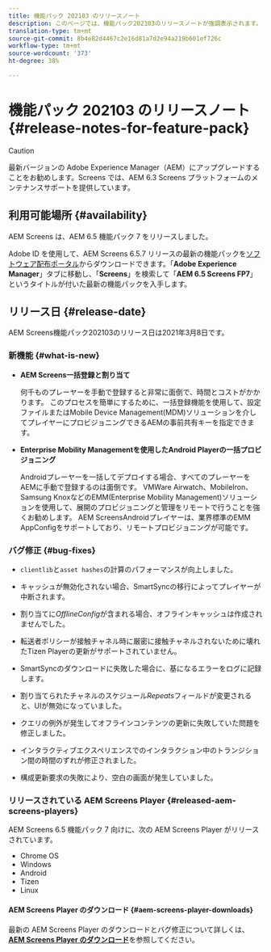 ```yaml
---
title: 機能パック 202103 のリリースノート
description: このページでは、機能パック202103のリリースノートが強調表示されます。
translation-type: tm+mt
source-git-commit: 8b4e82d4467c2e16d81a7d2e94a219b601ef726c
workflow-type: tm+mt
source-wordcount: '373'
ht-degree: 38%

---
```



# 機能パック 202103 のリリースノート {#release-notes-for-feature-pack}

>[!CAUTION]
>最新バージョンの Adobe Experience Manager（AEM）にアップグレードすることをお勧めします。Screens では、AEM 6.3 Screens プラットフォームのメンテナンスサポートを提供しています。

## 利用可能場所 {#availability}

AEM Screens は、AEM 6.5 機能パック 7 をリリースしました。

Adobe ID を使用して、AEM Screens 6.5.7 リリースの最新の機能パックを[ソフトウェア配布ポータル](https://experience.adobe.com/#/downloads/content/software-distribution/en/aem.html)からダウンロードできます。「**Adobe Experience Manager**」タブに移動し、「**Screens**」を検索して「**AEM 6.5 Screens FP7**」というタイトルが付いた最新の機能パックを入手します。

## リリース日 {#release-date}

AEM Screens機能パック202103のリリース日は2021年3月8日です。

### 新機能 {#what-is-new}

* **AEM Screens一括登録と割り当て**

   何千ものプレーヤーを手動で登録すると非常に面倒で、時間とコストがかかります。 このプロセスを簡単にするために、一括登録機能を使用して、設定ファイルまたはMobile Device Management(MDM)ソリューションを介してプレイヤーにプロビジョニングできるAEMの事前共有キーを指定できます。

* **Enterprise Mobility Managementを使用したAndroid Playerの一括プロビジョニング**

   Androidプレーヤーを一括してデプロイする場合、すべてのプレーヤーをAEMに手動で登録するのは面倒です。 VMWare Airwatch、MobileIron、Samsung KnoxなどのEMM(Enterprise Mobility Management)ソリューションを使用して、展開のプロビジョニングと管理をリモートで行うことを強くお勧めします。 AEM ScreensAndroidプレイヤーは、業界標準のEMM AppConfigをサポートしており、リモートプロビジョニングが可能です。


### バグ修正 {#bug-fixes}

* `clientlib`と`asset hashes`の計算のパフォーマンスが向上しました。

* キャッシュが無効化されない場合、SmartSyncの移行によってプレイヤーが中断されます。

* 割り当てに&#x200B;*OfflineConfig*&#x200B;が含まれる場合、オフラインキャッシュは作成されませんでした。

* 転送者ポリシーが接触チャネル時に厳密に接触チャネルされないために壊れたTizen Playerの更新がサポートされていません。

* SmartSyncのダウンロードに失敗した場合に、基になるエラーをログに記録します。

* 割り当てられたチャネルのスケジュール&#x200B;*Repeats*&#x200B;フィールドが変更されると、UIが無効になっていました。

* クエリの例外が発生してオフラインコンテンツの更新に失敗していた問題を修正しました。

* インタラクティブエクスペリエンスでのインタラクション中のトランジション間の時間のずれが修正されました。

* 構成更新要求の失敗により、空白の画面が発生していました。

### リリースされている AEM Screens Player {#released-aem-screens-players}

AEM Screens 6.5 機能パック 7 向けに、次の AEM Screens Player がリリースされています。

* Chrome OS
* Windows
* Android
* Tizen
* Linux

#### AEM Screens Player のダウンロード {#aem-screens-player-downloads}

最新の AEM Screens Player のダウンロードとバグ修正について詳しくは、**[AEM Screens Player のダウンロード](https://download.macromedia.com/screens/index.html)**&#x200B;を参照してください。
